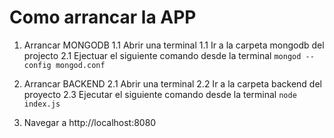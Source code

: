 # Como arrancar la APP

1. Arrancar MONGODB
  1.1 Abrir una terminal
  1.1 Ir a la carpeta mongodb del projecto
  2.1 Ejectuar el siguiente comando desde la terminal  `mongod --config mongod.conf`

2. Arrancar BACKEND
  2.1 Abrir una terminal
  2.2 Ir a la carpeta backend del proyecto
  2.3 Ejecutar el siguiente comando desde la terminal `node index.js`

3. Navegar a http://localhost:8080
